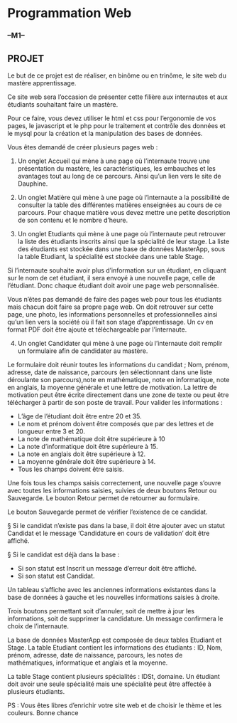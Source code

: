 # Programmation Web
### –M1–
## PROJET

Le but de ce projet est de réaliser, en binôme ou en trinôme, le site web du mastère
apprentissage.

Ce site web sera l’occasion de présenter cette filière aux internautes et aux étudiants
souhaitant faire un mastère.

Pour ce faire, vous devez utiliser le html et css pour l’ergonomie de vos pages, le javascript et
le php pour le traitement et contrôle des données et le mysql pour la création et la
manipulation des bases de données.

Vous êtes demandé de créer plusieurs pages web :

1. Un onglet Accueil qui mène à une page où l’internaute trouve une présentation du
mastère, les caractéristiques, les embauches et les avantages tout au long de ce
parcours. Ainsi qu’un lien vers le site de Dauphine.

2. Un onglet Matière qui mène à une page où l’internaute a la possibilité de consulter la
table des différentes matières enseignées au cours de ce parcours. Pour chaque matière
vous devez mettre une petite description de son contenu et le nombre d’heure.

3. Un onglet Etudiants qui mène à une page où l’internaute peut retrouver la liste des
étudiants inscrits ainsi que la spécialité de leur stage. La liste des étudiants est
stockée dans une base de données MasterApp, sous la table Etudiant, la spécialité
est stockée dans une table Stage.

Si l’internaute souhaite avoir plus d’information sur un étudiant, en cliquant sur le
nom de cet étudiant, il sera envoyé à une nouvelle page, celle de l’étudiant.
Donc chaque étudiant doit avoir une page web personnalisée.

Vous n’êtes pas demandé de faire des pages web pour tous les étudiants mais
chacun doit faire sa propre page web. On doit retrouver sur cette page, une
photo, les informations personnelles et professionnelles ainsi qu’un lien vers la
société où il fait son stage d’apprentissage. Un cv en format PDF doit être
ajouté et téléchargeable par l’internaute.

4. Un onglet Candidater qui mène à une page où l’internaute doit remplir un formulaire
afin de candidater au mastère.

Le formulaire doit réunir toutes les informations du candidat ; Nom, prénom, adresse,
date de naissance, parcours (en sélectionnant dans une liste déroulante son parcours),note en mathématique, note en informatique, note en anglais, la moyenne générale et
une lettre de motivation. La lettre de motivation peut être écrite directement dans une
zone de texte ou peut être télécharger à partir de son poste de travail.
Pour valider les informations :

- L’âge de l’étudiant doit être entre 20 et 35.
- Le nom et prénom doivent être composés que par des lettres et de
longueur entre 3 et 20.
- La note de mathématique doit être supérieure à 10
- La note d’informatique doit être supérieure à 15.
- La note en anglais doit être supérieure à 12.
- La moyenne générale doit être supérieure à 14.
- Tous les champs doivent être saisis.

Une fois tous les champs saisis correctement, une nouvelle page s’ouvre avec toutes
les informations saisies, suivies de deux boutons Retour ou Sauvegarde.
Le bouton Retour permet de retourner au formulaire.

Le bouton Sauvegarde permet de vérifier l’existence de ce candidat.

§ Si le candidat n’existe pas dans la base, il doit être ajouter avec un statut
Candidat et le message ‘Candidature en cours de validation’ doit être affiché.

§ Si le candidat est déjà dans la base :

- Si son statut est Inscrit un message d’erreur doit être affiché.
- Si son statut est Candidat.

Un tableau s’affiche avec les anciennes informations existantes
dans la base de données à gauche et les nouvelles informations
saisies à droite.

Trois boutons permettant soit d’annuler, soit de mettre à jour les
informations, soit de supprimer la candidature. Un message
confirmera le choix de l’internaute.

La base de données MasterApp est composée de deux tables Etudiant et Stage.
La table Etudiant contient les informations des étudiants : ID, Nom, prénom, adresse,
date de naissance, parcours, les notes de mathématiques, informatique et anglais et la
moyenne.

La table Stage contient plusieurs spécialités : IDSt, domaine.
Un étudiant doit avoir une seule spécialité mais une spécialité peut être affectée à
plusieurs étudiants.

PS : Vous êtes libres d’enrichir votre site web et de choisir le thème et les couleurs.
Bonne chance
